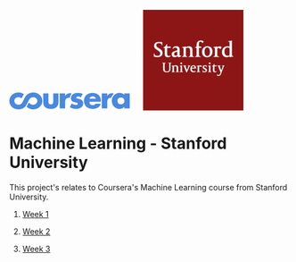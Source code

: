 
![](./img/coursera.svg) &nbsp;&nbsp;&nbsp;&nbsp; ![](./img/stanford.jpeg)

Machine Learning - Stanford University
=========================================
This project's relates to Coursera's Machine Learning course from Stanford University.

  1. [Week 1](./week1/README.md)
  
  1. [Week 2](./week2/README.md)
  
  1. [Week 3](./week3/README.md)